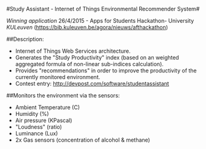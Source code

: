 #Study Assistant - Internet of Things Environmental Recommender System#

*Winning application*
26/4/2015 - Apps for Students Hackathon​ - ​University *KULeuven* (https://bib.kuleuven.be/agora/nieuws/afthackathon​)

##Description:

+ Internet of Things Web Services architecture.
+ Generates the "Study Productivity" index (based on an weighted aggregated formula of non-linear sub-indices calculation).
+ Provides "recommendations" in order to improve the productivity of the currently monitored environment.​​
+ Contest entry: http://devpost.com/software/studentassistant​

##Monitors the environment via the sensors:

+ Ambient Temperature (C)
+ Humidity (%)
+ Air pressure (KPascal)
+ "Loudness" (ratio)
+ Luminance (Lux)
+ 2x Gas sensors (concentration of alcohol & methane)​